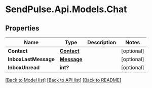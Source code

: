 # SendPulse.Api.Models.Chat
## Properties

Name | Type | Description | Notes
------------ | ------------- | ------------- | -------------
**Contact** | [**Contact**](Contact.md) |  | [optional] 
**InboxLastMessage** | [**Message**](Message.md) |  | [optional] 
**InboxUnread** | **int?** |  | [optional] 

[[Back to Model list]](../README.md#documentation-for-models) [[Back to API list]](../README.md#documentation-for-api-endpoints) [[Back to README]](../README.md)
